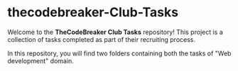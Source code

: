 # thecodebreaker-Club-Tasks

Welcome to the **TheCodeBreaker Club Tasks** repository! This project is a collection of tasks completed as part of their recruiting process. 

In this repository, you will find two folders containing both the tasks of "Web development" domain.

